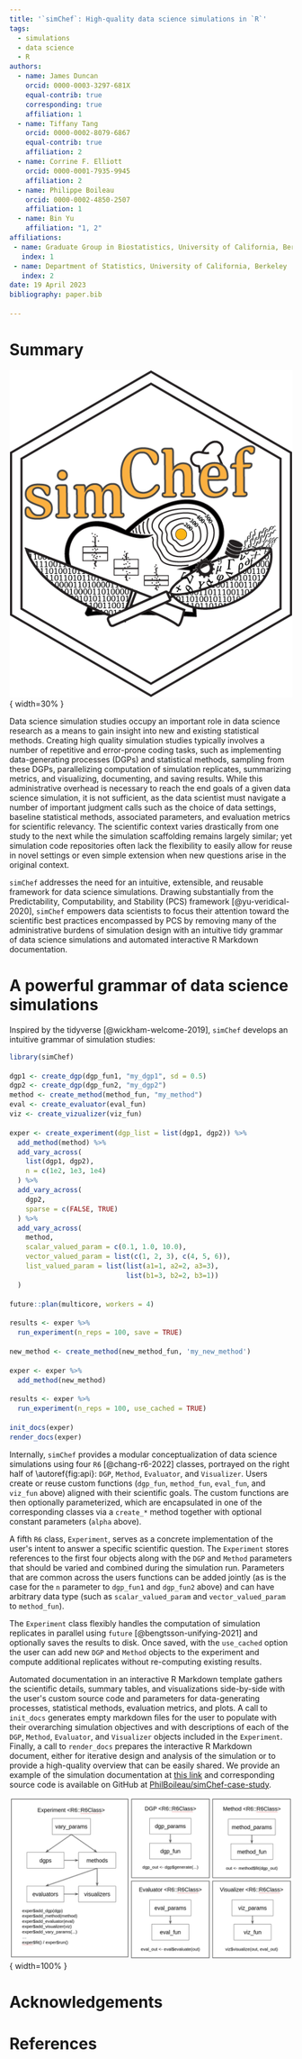 ```yaml
---
title: '`simChef`: High-quality data science simulations in `R`'
tags:
  - simulations
  - data science
  - R
authors:
  - name: James Duncan
    orcid: 0000-0003-3297-681X
    equal-contrib: true
    corresponding: true
    affiliation: 1
  - name: Tiffany Tang
    orcid: 0000-0002-8079-6867
    equal-contrib: true
    affiliation: 2
  - name: Corrine F. Elliott
    orcid: 0000-0001-7935-9945
    affiliation: 2
  - name: Philippe Boileau
    orcid: 0000-0002-4850-2507
    affiliation: 1
  - name: Bin Yu
    affiliation: "1, 2"    
affiliations:
 - name: Graduate Group in Biostatistics, University of California, Berkeley
   index: 1
 - name: Department of Statistics, University of California, Berkeley
   index: 2
date: 19 April 2023
bibliography: paper.bib

---
```


# Summary

![](simChef-logo.png){ width=30% }

Data science simulation studies occupy an important role in data science
research as a means to gain insight into new and existing statistical methods.
Creating high quality simulation studies typically involves a number of
repetitive and error-prone coding tasks, such as implementing data-generating
processes (DGPs) and statistical methods, sampling from these DGPs,
parallelizing computation of simulation replicates, summarizing metrics, and
visualizing, documenting, and saving results. While this administrative overhead
is necessary to reach the end goals of a given data science simulation, it is
not sufficient, as the data scientist must navigate a number of important
judgment calls such as the choice of data settings, baseline statistical
methods, associated parameters, and evaluation metrics for scientific relevancy.
The scientific context varies drastically from one study to the next while the
simulation scaffolding remains largely similar; yet simulation code repositories
often lack the flexibility to easily allow for reuse in novel settings or even
simple extension when new questions arise in the original context.

`simChef` addresses the need for an intuitive, extensible, and reusable
framework for data science simulations. Drawing substantially from the
Predictability, Computability, and Stability (PCS) framework
[@yu-veridical-2020], `simChef` empowers data scientists to focus their
attention toward the scientific best practices encompassed by PCS by removing
many of the administrative burdens of simulation design with an intuitive tidy
grammar of data science simulations and automated interactive R Markdown
documentation.

# A powerful grammar of data science simulations

Inspired by the tidyverse [@wickham-welcome-2019], `simChef` develops an
intuitive grammar of simulation studies:

```r
library(simChef)

dgp1 <- create_dgp(dgp_fun1, "my_dgp1", sd = 0.5)
dgp2 <- create_dgp(dgp_fun2, "my_dgp2")
method <- create_method(method_fun, "my_method")
eval <- create_evaluator(eval_fun)
viz <- create_vizualizer(viz_fun)

exper <- create_experiment(dgp_list = list(dgp1, dgp2)) %>%
  add_method(method) %>%
  add_vary_across(
    list(dgp1, dgp2),
    n = c(1e2, 1e3, 1e4)
  ) %>%
  add_vary_across(
    dgp2,
    sparse = c(FALSE, TRUE)
  ) %>%
  add_vary_across(
    method,
    scalar_valued_param = c(0.1, 1.0, 10.0),
    vector_valued_param = list(c(1, 2, 3), c(4, 5, 6)),
    list_valued_param = list(list(a1=1, a2=2, a3=3),
                             list(b1=3, b2=2, b3=1))
  )

future::plan(multicore, workers = 4)

results <- exper %>%
  run_experiment(n_reps = 100, save = TRUE)

new_method <- create_method(new_method_fun, 'my_new_method')

exper <- exper %>%
  add_method(new_method)

results <- exper %>%
  run_experiment(n_reps = 100, use_cached = TRUE)

init_docs(exper)
render_docs(exper)
```

Internally, `simChef` provides a modular conceptualization of data science
simulations using four `R6` [@chang-r6-2022] classes, portrayed on the right
half of \autoref{fig:api}: `DGP`, `Method`, `Evaluator`, and `Visualizer`. Users
create or reuse custom functions (`dgp_fun`, `method_fun`, `eval_fun`, and
`viz_fun` above) aligned with their scientific goals. The custom functions are
then optionally parameterized, which are encapsulated in one of the
corresponding classes via a `create_*` method together with optional constant
parameters (`alpha` above).

A fifth `R6` class, `Experiment`, serves as a concrete implementation of the
user's intent to answer a specific scientific question. The `Experiment` stores
references to the first four objects along with the `DGP` and `Method`
parameters that should be varied and combined during the simulation run.
Parameters that are common across the users functions can be added jointly (as
is the case for the `n` parameter to `dgp_fun1` and `dgp_fun2` above) and can
have arbitrary data type (such as `scalar_valued_param` and
`vector_valued_param` to `method_fun`). 

The `Experiment` class flexibly handles the computation of simulation replicates
in parallel using `future` [@bengtsson-unifying-2021] and optionally saves the
results to disk. Once saved, with the `use_cached` option the user can add new
`DGP` and `Method` objects to the experiment and compute additional replicates
without re-computing existing results.

Automated documentation in an interactive R Markdown template gathers the
scientific details, summary tables, and visualizations side-by-side with the
user's custom source code and parameters for data-generating processes,
statistical methods, evaluation metrics, and plots. A call to `init_docs`
generates empty markdown files for the user to populate with their overarching
simulation objectives and with descriptions of each of the `DGP`, `Method`,
`Evaluator`, and `Visualizer` objects included in the `Experiment`. Finally, a
call to `render_docs` prepares the interactive R Markdown document, either for
iterative design and analysis of the simulation or to provide a high-quality
overview that can be easily shared. We provide an example of the simulation
documentation at [this
link](https://philboileau.github.io/simChef-case-study/results/empirical-fdr-comparison/empirical-fdr-comparison.html)
and corresponding source code is available on GitHub at
[PhilBoileau/simChef-case-study](https://github.com/PhilBoileau/simChef-case-study).

![Conceptual overview of the `simChef` API.\label{fig:api}](api_overview.png){ width=100% }

# Acknowledgements

# References
